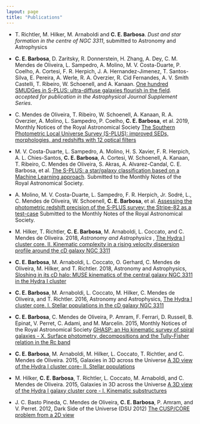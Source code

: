 ```yaml
---
layout: page
title: "Publications"
---
```

* T. Richtler, M. Hilker, M. Arnaboldi and **C. E. Barbosa**. *Dust and star formation in the centre of NGC 3311*, submitted to Astronomy and Astrophysics

* **C. E. Barbosa**, D. Zaritsky, R. Donnerstein, H. Zhang, A. Dey, C. M. Mendes de Oliveira, L. Sampedro, A. Molino, M. V. Costa-Duarte, P. Coelho, A. Cortesi, F. R. Herpich, J. A. Hernandez-Jimenez, T. Santos-Silva, E. Pereira, A. Werle, R. A. Overzier, R. Cid Fernandes, A. V. Smith Castelli, T. Ribeiro, W. Schoenell, and A. Kanaan. [One hundred SMUDGes in S-PLUS: ultra-diffuse galaxies flourish in the field](https://ui.adsabs.harvard.edu/abs/2020arXiv200205171B/abstract). *accepted for publication in the Astrophysical Journal Supplement Series*.

* C. Mendes de Oliveira, T. Ribeiro, W. Schoenell, A. Kanaan, R. A. Overzier, A. Molino, L. Sampedro, P. Coelho, **C. E. Barbosa**, et al. 2019, Monthly Notices of the Royal Astronomical Society [The Southern Photometric Local Universe Survey (S-PLUS): improved SEDs, morphologies, and redshifts with 12 optical filters](https://ui.adsabs.harvard.edu/abs/2019MNRAS.489..241M)

* M. V. Costa-Duarte, L. Sampedro, A. Molino, H. S. Xavier, F. R. Herpich, A. L. Chies-Santos, **C. E. Barbosa**, A. Cortesi, W. Schoenell, A. Kanaan, T. Ribeiro, C. Mendes de Oliveira, S. Akras, A. Alvarez-Candal, C. E. Barbosa, et al. [The S-PLUS: a star/galaxy classification based on a Machine Learning approach](https://ui.adsabs.harvard.edu/abs/2019arXiv190908626C). Submitted to the Monthly Notes of the Royal Astronomical Society.

* A. Molino, M. V. Costa-Duarte, L. Sampedro, F. R. Herpich, Jr. Sodré, L., C. Mendes de Oliveira, W. Schoenell, **C. E. Barbosa**, et al. [Assessing the photometric redshift precision of the S-PLUS survey: the Stripe-82 as a test-case](https://ui.adsabs.harvard.edu/abs/2019arXiv190706315M) Submitted to the Monthly Notes of the Royal Astronomical Society.

* M. Hilker, T. Richtler, **C. E. Barbosa**, M. Arnaboldi, L. Coccato, and C. Mendes de Oliveira. 2018, *Astronomy and Astrophysics* , [The Hydra I cluster core. II. Kinematic complexity in a rising velocity dispersion profile around the cD galaxy NGC 3311](http://cdsads.u-strasbg.fr/abs/2018A%26A...619A..70H)

* **C. E. Barbosa**, M. Arnaboldi, L. Coccato, O. Gerhard, C. Mendes de Oliveira, M. Hilker, and
T. Richtler. 2018,  Astronomy and Astrophysics, [Sloshing in its cD halo: MUSE kinematics of the central galaxy NGC 3311 in the Hydra I cluster](http://adsabs.harvard.edu/abs/2018A%26A...609A..78B)

* **C. E. Barbosa**, M. Arnaboldi, L. Coccato, M. Hilker, C. Mendes de Oliveira, and T. Richtler. 2016,  Astronomy and Astrophysics, [The Hydra I cluster core. I. Stellar populations in the cD galaxy NGC 3311](http://adsabs.harvard.edu/abs/2016A%26A...589A.139B) 


* **C. E. Barbosa**, C. Mendes de Oliveira, P. Amram, F. Ferrari, D. Russeil, B. Epinat, V. Perret,
C. Adami, and M. Marcelin. 2015,  Monthly Notices of the Royal Astronomical Society [GHASP: an H&#945; kinematic survey of spiral galaxies - X. Surface photometry, decompositions and the Tully-Fisher relation in the Rc band](http://dsabs.harvard.eduabs/2015MNRAS.453.2965B)


* **C. E. Barbosa**, M. Arnaboldi, M. Hilker, L. Coccato, T. Richtler, and C. Mendes de Oliveira. 2015,  Galaxies in 3D across the Universe [A 3D view of the Hydra I cluster core- II. Stellar populations](http://adsabs.harvard.edu/abs/2015IAUS..309..223B)

* M. Hilker, **C. E. Barbosa**, T. Richtler, L. Coccato, M. Arnaboldi, and C. Mendes de Oliveira. 2015,  Galaxies in 3D across the Universe [A 3D view of the Hydra I galaxy cluster core - I. Kinematic substructures](http://adsabs.harvard.edu/abs/2015IAUS..309..221H)


* J. C. Basto Pineda, C. Mendes de Oliveira, **C. E. Barbosa**, P. Amram, and V. Perret. 2012,  Dark Side of the Universe (DSU 2012) [The CUSP/CORE problem from a 2D view](http://adsabs.harvard.edu/abs/2012dsu..workE..23B)